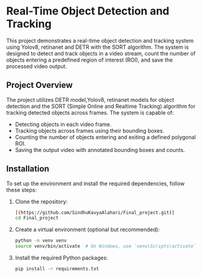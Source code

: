 # Real-Time Object Detection and Tracking 

This project demonstrates a real-time object detection and tracking system using Yolov8, retinanet and DETR with the SORT algorithm. The system is designed to detect and track objects in a video stream, count the number of objects entering  a predefined region of interest (ROI), and save the processed video output.

## Project Overview

The project utilizes  DETR model,Yolov8, retinanet models  for object detection and the SORT (Simple Online and Realtime Tracking) algorithm for tracking detected objects across frames. The system is capable of:
- Detecting objects in each video frame.
- Tracking objects across frames using their bounding boxes.
- Counting the number of objects entering and exiting a defined polygonal ROI.
- Saving the output video with annotated bounding boxes and counts.

## Installation

To set up the environment and install the required dependencies, follow these steps:

1. Clone the repository:
    ```bash
    [(https://github.com/SindhuKavyaAlahari/Final_project.git)]
    cd Final_project
    ```

2. Create a virtual environment (optional but recommended):
    ```bash
    python -m venv venv
    source venv/bin/activate  # On Windows, use `venv\Scripts\activate`
    ```

3. Install the required Python packages:
    ```bash
    pip install -r requirements.txt
    ```


